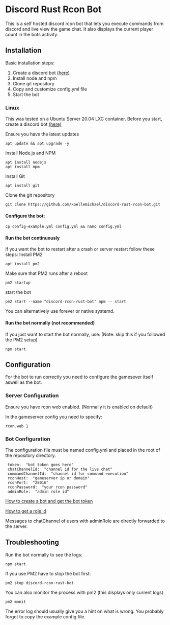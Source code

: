 
# Discord Rust Rcon Bot
This is a self hosted discord rcon bot that lets you execute commands from discord and live view the game chat. It also displays the current player count in the bots activity. 
## Installation 
Basic installation steps:
 1. Create a discord bot [(here)](https://github.com/reactiflux/discord-irc/wiki/Creating-a-discord-bot-&-getting-a-token)
 2. Install node and npm
 3. Clone git repository 
 4. Copy and customize config.yml file 
 5. Start the bot

### Linux
This was tested on a Ubuntu Server 20.04 LXC container. 
Before you start, create a discord bot [(here)](https://github.com/reactiflux/discord-irc/wiki/Creating-a-discord-bot-&-getting-a-token)

Ensure you have the latest updates

    apt update && apt upgrade -y

Install Node.js and NPM

    apt install nodejs
    apt install npm
Install Git

    apt install git

Clone the git repository

    git clone https://github.com/koellemichael/discord-rust-rcon-bot.git

#### Configure the bot:

    cp config-example.yml config.yml && nano config.yml

#### Run the bot continuously
If you want the bot to restart after a crash or server restart follow these steps:
Install PM2

    apt install pm2

Make sure that PM2 runs after a reboot

    pm2 startup

start the bot 

    pm2 start --name "discord-rcon-rust-bot" npm -- start
You can alternatively use forever or native systemd.

#### Run the bot normally (not recommended)
If you just want to start the bot normally, use:
(Note: skip this if you followed the PM2 setup)

    npm start
## Configuration
For the bot to run correctly you need to configure the gamesever itself aswell as the bot. 
### Server Configuration
Ensure you have rcon web enabled. (Normally it is enabled on default)

In the gameserver config you need to specify:

    rcon.web 1
### Bot Configuration
The  configuration file must be named config.yml and placed in the root of the repository directory. 
   

     token:  "bot token goes here"
     chatChannelId:  "channel id for the live chat"
     commandChannelId:  "channel id for command execution"
     rconHost:  "gameserver ip or domain"
     rconPort:  "28016"
     rconPassword:  "your rcon password"
     adminRole:  "admin role id"

[How to create a bot and get the bot token](https://github.com/reactiflux/discord-irc/wiki/Creating-a-discord-bot-&-getting-a-token)

[How to get a role id](https://www.reddit.com/r/discordapp/comments/5bezg2/role_id/)

Messages to chatChannel of users with adminRole are directly forwarded to the server.

## Troubleshooting
Run the bot normally to see the logs:

    npm start
If you use PM2 have to stop the bot first:

    pm2 stop discord-rcon-rust-bot
You can also monitor the process with pm2 (this displays only current logs)

    pm2 monit

The error log should usually give you a hint on what is wrong.
You probably forgot to copy the example config file. 